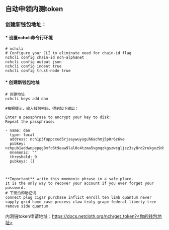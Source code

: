 ## 自动申领内测token

### 创建新钱包地址：

#### * 设置nchcli命令行环境 
```
# nchcli
# Configure your CLI to eliminate need for chain-id flag
nchcli config chain-id nch-alphanet
nchcli config output json
nchcli config indent true
nchcli config trust-node true
```

#### * 创建新钱包地址 
```
# 创建地址
nchcli keys add dan

#根据提示，输入钱包密码，得到如下输出：

Enter a passphrase to encrypt your key to disk:
Repeat the passphrase:

- name: dan
  type: local
  address: nch1p3fuppcxud5rjsaywuyuguh6achmj5p0r6z6ve
  pubkey: nchpub1addwnpepqg8mfc6t9eaw9lal0c4tzma5vgmqzkgszwcgljcz3sy8rd2rukgxz9dtmph
  mnemonic: ""
  threshold: 0
  pubkeys: []



**Important** write this mnemonic phrase in a safe place.
It is the only way to recover your account if you ever forget your password.
# 下面的即助记词
connect plug cigar purchase inflict enroll ten limb quantum never supply grid home case process claw truly grape federal liberty tree remove side quantum
```

内测链token申请地址：https://docs.netcloth.org/nch/get_token?<你的钱包地址>

